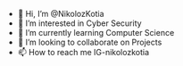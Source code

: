 - 👋 Hi, I’m @NikolozKotia
- 👀 I’m interested in Cyber Security
- 🌱 I’m currently learning Computer Science
- 💞️ I’m looking to collaborate on Projects
- 📫 How to reach me IG-nikolozkotia

<!---
NikolozKotia/NikolozKotia is a ✨ special ✨ repository because its `README.md` (this file) appears on your GitHub profile.
You can click the Preview link to take a look at your changes.
--->
